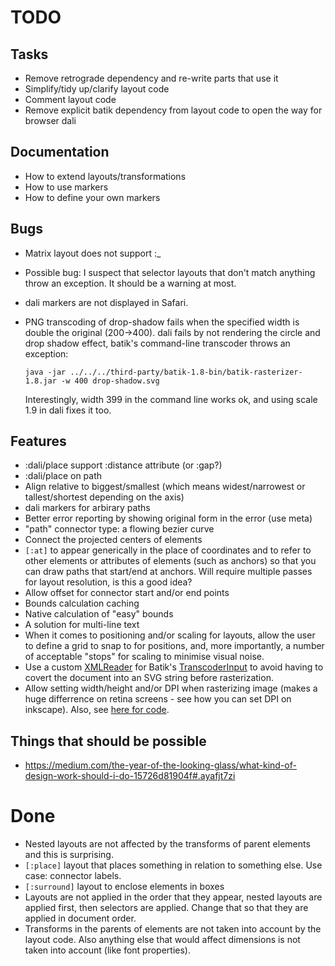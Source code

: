 # TODO

## Tasks

* Remove retrograde dependency and re-write parts that use it
* Simplify/tidy up/clarify layout code
* Comment layout code
* Remove explicit batik dependency from layout code to open the way for browser dali

## Documentation

* How to extend layouts/transformations
* How to use markers
* How to define your own markers

## Bugs

* Matrix layout does not support :_
* Possible bug: I suspect that selector layouts that don't match
  anything throw an exception. It should be a warning at most.
* dali markers are not displayed in Safari.
* PNG transcoding of drop-shadow fails when the specified width is
  double the original (200->400). dali fails by not rendering the
  circle and drop shadow effect, batik's command-line transcoder
  throws an exception:

  `java -jar ../../../third-party/batik-1.8-bin/batik-rasterizer-1.8.jar -w 400 drop-shadow.svg`

  Interestingly, width 399 in the command line works ok, and using
  scale 1.9 in dali fixes it too.

## Features

* :dali/place support :distance attribute (or :gap?)
* :dali/place on path
* Align relative to biggest/smallest (which means widest/narrowest or
  tallest/shortest depending on the axis)
* dali markers for arbirary paths
* Better error reporting by showing original form in the error (use meta)
* "path" connector type: a flowing bezier curve
* Connect the projected centers of elements
* `[:at]` to appear generically in the place of coordinates and to
  refer to other elements or attributes of elements (such as anchors)
  so that you can draw paths that start/end at anchors. Will require
  multiple passes for layout resolution, is this a good idea?
* Allow offset for connector start and/or end points
* Bounds calculation caching
* Native calculation of "easy" bounds
* A solution for multi-line text
* When it comes to positioning and/or scaling for layouts, allow the
  user to define a grid to snap to for positions, and, more
  importantly, a number of acceptable "stops" for scaling to minimise
  visual noise.
* Use a custom [XMLReader](http://docs.oracle.com/javase/7/docs/api/org/xml/sax/XMLReader.html) for Batik's [TranscoderInput](https://xmlgraphics.apache.org/batik/javadoc/org/apache/batik/transcoder/TranscoderInput.html) to avoid having to covert the document into an SVG string before rasterization.
* Allow setting width/height and/or DPI when rasterizing image (makes a huge differrence on retina screens - see how you can set DPI on inkscape). Also, see [here for code](http://www.programcreek.com/java-api-examples/index.php?api=org.apache.batik.transcoder.image.PNGTranscoder).

## Things that should be possible

* https://medium.com/the-year-of-the-looking-glass/what-kind-of-design-work-should-i-do-15726d81904f#.ayafjt7zi

# Done

* Nested layouts are not affected by the transforms of parent elements
  and this is surprising.
* `[:place]` layout that places something in relation to something
  else. Use case: connector labels.
* `[:surround]` layout to enclose elements in boxes
* Layouts are not applied in the order that they appear, nested
  layouts are applied first, then selectors are applied. Change that
  so that they are applied in document order.
* Transforms in the parents of elements are not taken into account by
  the layout code. Also anything else that would affect dimensions is
  not taken into account (like font properties).
